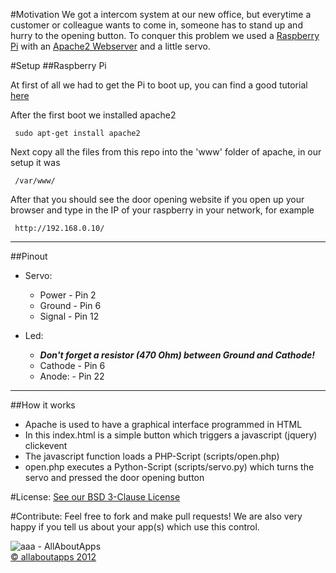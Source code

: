 #Motivation
We got a intercom system at our new office, but everytime a customer or colleague wants to come in, someone has to stand up and hurry to the opening button. To conquer this problem we used a [Raspberry Pi](http://www.raspberrypi.org/) with an [Apache2 Webserver](http://httpd.apache.org/) and a little servo.

#Setup
##Raspberry Pi  

At first of all we had to get the Pi to boot up, you can find a good tutorial [here](http://elinux.org/RPi_Easy_SD_Card_Setup/)

After the first boot we installed apache2  

     sudo apt-get install apache2

Next copy all the files from this repo into the 'www' folder of apache, in our setup it was  

     /var/www/

After that you should see the door opening website if you open up your browser and type in the IP of your raspberry in your network, for example  

     http://192.168.0.10/

----

##Pinout  

* Servo:
	* Power - Pin 2
	* Ground - Pin 6
	* Signal - Pin 12

* Led:
	* ***Don't forget a resistor (470 Ohm) between Ground and Cathode!***
	* Cathode - Pin 6
	* Anode: - Pin 22  

----

##How it works

* Apache is used to have a graphical interface programmed in HTML
* In this index.html is a simple button which triggers a javascript (jquery) clickevent
* The javascript function loads a PHP-Script (scripts/open.php)
* open.php executes a Python-Script (scripts/servo.py) which turns the servo and pressed the door opening button

#License:
[See our BSD 3-Clause License](https://github.com/allaboutapps/A3GridTableView/blob/master/LICENSE.txt)

#Contribute:
Feel free to fork and make pull requests! We are also very happy if you tell us about your app(s) which use this control.  


![aaa - AllAboutApps](https://dl.dropbox.com/u/9934540/aaa/aaaLogo.png "aaa - AllAboutApps")  
[© allaboutapps 2012](http://www.allaboutapps.at)
